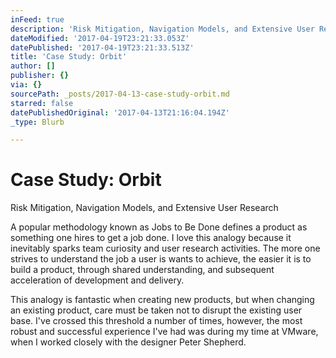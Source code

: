 ```yaml
---
inFeed: true
description: 'Risk Mitigation, Navigation Models, and Extensive User Research'
dateModified: '2017-04-19T23:21:33.053Z'
datePublished: '2017-04-19T23:21:33.513Z'
title: 'Case Study: Orbit'
author: []
publisher: {}
via: {}
sourcePath: _posts/2017-04-13-case-study-orbit.md
starred: false
datePublishedOriginal: '2017-04-13T21:16:04.194Z'
_type: Blurb

---
```

# Case Study: Orbit

Risk Mitigation, Navigation Models, and Extensive User Research

A popular methodology known as Jobs to Be Done defines a product as something one hires to get a job done. I love this analogy because it inevitably sparks team curiosity and user research activities. The more one strives to understand the job a user is wants to achieve, the easier it is to build a product, through shared understanding, and subsequent acceleration of development and delivery.

This analogy is fantastic when creating new products, but when changing an existing product, care must be taken not to disrupt the existing user base. I've crossed this threshold a number of times, however, the most robust and successful experience I've had was during my time at VMware, when I worked closely with the designer Peter Shepherd.